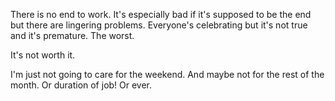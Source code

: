 There is no end to work. It's especially bad if it's supposed to be the end but there are lingering problems. Everyone's celebrating but it's not true and it's premature. The worst.

It's not worth it.

I'm just not going to care for the weekend. And maybe not for the rest of the month. Or duration of job! Or ever.
